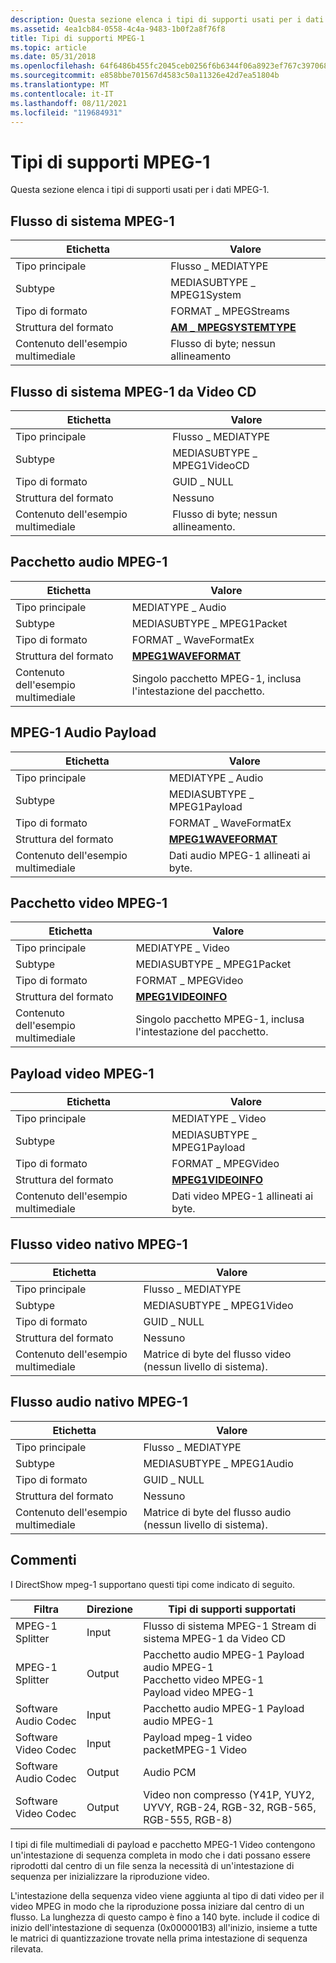 ```yaml
---
description: Questa sezione elenca i tipi di supporti usati per i dati MPEG-1.
ms.assetid: 4ea1cb84-0558-4c4a-9483-1b0f2a8f76f8
title: Tipi di supporti MPEG-1
ms.topic: article
ms.date: 05/31/2018
ms.openlocfilehash: 64f6486b455fc2045ceb0256f6b6344f06a8923ef767c397068022acec052627
ms.sourcegitcommit: e858bbe701567d4583c50a11326e42d7ea51804b
ms.translationtype: MT
ms.contentlocale: it-IT
ms.lasthandoff: 08/11/2021
ms.locfileid: "119684931"
---
```

# <a name="mpeg-1-media-types"></a>Tipi di supporti MPEG-1

Questa sezione elenca i tipi di supporti usati per i dati MPEG-1.

## <a name="mpeg-1-system-stream"></a>Flusso di sistema MPEG-1



| Etichetta | Valore |
|-----------------------|-------------------------------------------------|
| Tipo principale            | Flusso \_ MEDIATYPE                               |
| Subtype               | MEDIASUBTYPE \_ MPEG1System                       |
| Tipo di formato           | FORMAT \_ MPEGStreams                             |
| Struttura del formato      | [**AM \_ MPEGSYSTEMTYPE**](/previous-versions/windows/desktop/api/mpegtype/ns-mpegtype-am_mpegsystemtype) |
| Contenuto dell'esempio multimediale | Flusso di byte; nessun allineamento                       |



 

## <a name="mpeg-1-system-stream-from-video-cd"></a>Flusso di sistema MPEG-1 da Video CD



| Etichetta | Valore |
|-----------------------|----------------------------|
| Tipo principale            | Flusso \_ MEDIATYPE          |
| Subtype               | MEDIASUBTYPE \_ MPEG1VideoCD |
| Tipo di formato           | GUID \_ NULL                 |
| Struttura del formato      | Nessuno                       |
| Contenuto dell'esempio multimediale | Flusso di byte; nessun allineamento. |



 

## <a name="mpeg-1-audio-packet"></a>Pacchetto audio MPEG-1



| Etichetta | Valore |
|-----------------------|------------------------------------------------|
| Tipo principale            | MEDIATYPE \_ Audio                               |
| Subtype               | MEDIASUBTYPE \_ MPEG1Packet                      |
| Tipo di formato           | FORMAT \_ WaveFormatEx                           |
| Struttura del formato      | [**MPEG1WAVEFORMAT**](/windows/desktop/api/mmreg/ns-mmreg-mpeg1waveformat)     |
| Contenuto dell'esempio multimediale | Singolo pacchetto MPEG-1, inclusa l'intestazione del pacchetto. |



 

## <a name="mpeg-1-audio-payload"></a>MPEG-1 Audio Payload



| Etichetta | Valore |
|-----------------------|--------------------------------------------|
| Tipo principale            | MEDIATYPE \_ Audio                           |
| Subtype               | MEDIASUBTYPE \_ MPEG1Payload                 |
| Tipo di formato           | FORMAT \_ WaveFormatEx                       |
| Struttura del formato      | [**MPEG1WAVEFORMAT**](/windows/desktop/api/mmreg/ns-mmreg-mpeg1waveformat) |
| Contenuto dell'esempio multimediale | Dati audio MPEG-1 allineati ai byte.            |



 

## <a name="mpeg-1-video-packet"></a>Pacchetto video MPEG-1



| Etichetta | Valore |
|-----------------------|------------------------------------------------|
| Tipo principale            | MEDIATYPE \_ Video                               |
| Subtype               | MEDIASUBTYPE \_ MPEG1Packet                      |
| Tipo di formato           | FORMAT \_ MPEGVideo                              |
| Struttura del formato      | [**MPEG1VIDEOINFO**](/previous-versions/windows/desktop/api/amvideo/ns-amvideo-mpeg1videoinfo)       |
| Contenuto dell'esempio multimediale | Singolo pacchetto MPEG-1, inclusa l'intestazione del pacchetto. |



 

## <a name="mpeg-1-video-payload"></a>Payload video MPEG-1



| Etichetta | Valore |
|-----------------------|------------------------------------------|
| Tipo principale            | MEDIATYPE \_ Video                         |
| Subtype               | MEDIASUBTYPE \_ MPEG1Payload               |
| Tipo di formato           | FORMAT \_ MPEGVideo                        |
| Struttura del formato      | [**MPEG1VIDEOINFO**](/previous-versions/windows/desktop/api/amvideo/ns-amvideo-mpeg1videoinfo) |
| Contenuto dell'esempio multimediale | Dati video MPEG-1 allineati ai byte.          |



 

## <a name="mpeg-1-native-video-stream"></a>Flusso video nativo MPEG-1



| Etichetta | Valore |
|-----------------------|------------------------------------------------|
| Tipo principale            | Flusso \_ MEDIATYPE                              |
| Subtype               | MEDIASUBTYPE \_ MPEG1Video                      |
| Tipo di formato           | GUID \_ NULL                                     |
| Struttura del formato      | Nessuno                                           |
| Contenuto dell'esempio multimediale | Matrice di byte del flusso video (nessun livello di sistema). |



 

## <a name="mpeg-1-native-audio-stream"></a>Flusso audio nativo MPEG-1



| Etichetta | Valore |
|-----------------------|------------------------------------------------|
| Tipo principale            | Flusso \_ MEDIATYPE                              |
| Subtype               | MEDIASUBTYPE \_ MPEG1Audio                      |
| Tipo di formato           | GUID \_ NULL                                     |
| Struttura del formato      | Nessuno                                           |
| Contenuto dell'esempio multimediale | Matrice di byte del flusso audio (nessun livello di sistema). |



 

## <a name="remarks"></a>Commenti

I DirectShow mpeg-1 supportano questi tipi come indicato di seguito.



| Filtra               | Direzione | Tipi di supporti supportati                                                                                             |
|----------------------|-----------|-------------------------------------------------------------------------------------------------------------------|
| MPEG-1 Splitter      | Input     | Flusso di sistema MPEG-1 Stream di sistema MPEG-1 da Video CD<br/>                                                 |
| MPEG-1 Splitter      | Output    | Pacchetto audio MPEG-1 Payload audio MPEG-1<br/> Pacchetto video MPEG-1<br/> Payload video MPEG-1<br/> |
| Software Audio Codec | Input     | Pacchetto audio MPEG-1 Payload audio MPEG-1<br/>                                                                |
| Software Video Codec | Input     | Payload mpeg-1 video packetMPEG-1 Video<br/>                                                                |
| Software Audio Codec | Output    | Audio PCM                                                                                                         |
| Software Video Codec | Output    | Video non compresso (Y41P, YUY2, UYVY, RGB-24, RGB-32, RGB-565, RGB-555, RGB-8)                                    |



 

I tipi di file multimediali di payload e pacchetto MPEG-1 Video contengono un'intestazione di sequenza completa in modo che i dati possano essere riprodotti dal centro di un file senza la necessità di un'intestazione di sequenza per inizializzare la riproduzione video.

L'intestazione della sequenza video viene aggiunta al tipo di dati video per il video MPEG in modo che la riproduzione possa iniziare dal centro di un flusso. La lunghezza di questo campo è fino a 140 byte. include il codice di inizio dell'intestazione di sequenza (0x000001B3) all'inizio, insieme a tutte le matrici di quantizzazione trovate nella prima intestazione di sequenza rilevata.

 

 




